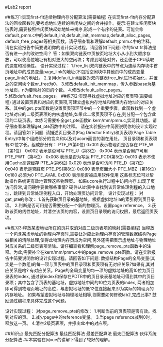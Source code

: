 #Lab2 report


##练习1:实现first-fit连续物理内存分配算法(需要编程)
在实现first-fit内存分配算法的回收函数时,要考虑地址连续的空闲块之间的合并操作。提示:在建立空闲页块链表时,需要按照空闲页块起始地址来排序,形成一个有序的链表。可能会修default_pmm.c中的default_init,default_init_memmap,default_alloc_pages, default_free_pages等相关函数。请仔细查看和理解default_pmm.c中的注释。
请在实验报告中简要说明你的设计实现过程。请回答如下问题:
你的first fit算法是否有进一步的改进空间？
		答：如果双向链表中页按页地址大小从小到大顺序存放，可以使高位地址有相对更大的空闲块；考虑到地址对齐，还会便于CPU读取的速度和准确性。
设计实现过程：
		1.free_list双向链表中的节点为连续内存块中首页地址中的成员变量page_link的地址(不包括空闲块中其他页中的成员变量page_link的地址)。
		2.复用default_init函数对双向链表free_list进行初始化，并置总的空闲块个数nr_free为0。
		3.修改default_init_memmap，传入参数base为基地址页，n为要映射的页的个数。
		4.修改default_alloc_pages。		
		5.修改defualt_free_pages。
##练习2:实现寻找虚拟地址对应的页表项(需要编程)
通过设置页表和对应的页表项,可建立虚拟内存地址和物理内存地址的对应关系。其中的get_pte函数是设置页表项环节中的一个重要步骤。此函数找到一个虚地址对应的二级页表项的内核虚地址,如果此二级页表项不存在,则分配一个包含此项的二级页表。本练习需要补全get_pte函数in kern/mm/pmm.c,实现其功能。请仔细查看和理解get_pte函数中的注释。
请在实验报告中简要说明你的设计实现过程。请回答如下问题:
请描述页目录项(Pag Director Entry)和页表项(Page Table Entry)中每个组成部分的含义和以及对ucore而言的潜在用处。
		页目录项和页表项有32位字长。组成部分有：
		PTE_P(第0位)	0x001	表示物理页是否存在
		PTE_W（第1位）	0x002	表示是否可写
		PTE_U（第3位）	0x004	表示是否用户可用
		PTE_PWT（第4位） 0x008	表示是否为写达
		PTE_PCD(第5位)   0x010	表示不使用Cache高速缓存
		PTE_A(第6位)     0x020	表示是否可访问
		PTE_D（第7位）   0x040	表示是否脏页
		PTE_PS(第8位)    0x080	表示页面大小
		PTE_MBZ（第16位）0x180 	必须为0
		PTE_AVAIL       0xE00  	表示能否被应用软件使用 
		这些标志位可以帮助操作系统更有效地管理这些物理页。
如果ucore执行过程中访问内存,出现了页访问异常,请问硬件要做哪些事情?
		硬件从idt表中查找到该异常处理例程的入口地址，跳转到异常处理例程入口，开始处理页访问异常。
设计实现过程：
	对get_pte的修改：
		1.首先获取页目录的基地址，根据虚拟地址la的索引得到页目录项。
		2.判断是否可用是否需要分配一个新的物理页。设置page reference。
		3.获取该页的线性地址，并清空该页的内容，设置页目录项的访问权限，最后返回页表项。


##练习3:释放某虚地址所在的页并取消对应二级页表项的映射(需要编程)
当释放一个包含某虚地址的物理内存页时,需要让对应此物理内存页的管理数据结构Page做相关的清除处理,使得此物理内存页成为空闲;另外还需把表示虚地址与物理地址对应关系的二级页表项清除。请仔细查看和理解page_remove_pte函数中的注释。为此,需要补全在kern/mm/pmm.c中的page_remove_pte函数。请在实验报告中简要说明你的设计实现过程。请回答如下问题:
数据结构Page的全局变量(其实是一个数组)的每一项与页表中的页目录项和页表项有无对应关系?如果有,其对应关系是啥?
		有对应关系。Page的全局变量的每一项的虚拟地址的高10位为页目录表的index, 通过该index和保存在PDTR中的页目录表基地址可得到其中的页目录项；其中包含了页表的基地址，虚拟地址中间的10位为页表的index, 两者相加即可得到物理页地址的高位，与虚拟地址的低12位连接起来即为实际的物理页的内存地址。
如果希望虚拟地址与物理地址相等,则需要如何修改lab2,完成此事? 鼓励通过编程来具体完成这个问题。

设计实现过程：
	对page_remove_pte的修改：
		1.判断当前的页表项是否有效。找到对应的页。
		2.减少page中的reference变量。
		3.当page reference减到0时，释放这一页。
		4.清空2级页表项，并擦出tlb中的对应项。

##知识点
最先匹配分配算法
最佳匹配算法
最差匹配算法
最先匹配算法
伙伴系统分配算法
##本实验在同xue的讲解下得到了较好的理解。

